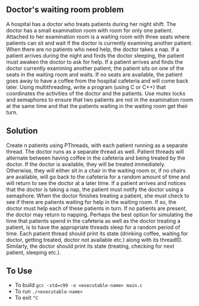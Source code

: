 ## Doctor's waiting room problem 

A hospital has a doctor who treats patients during her night shift. The doctor has a small examination room with room for only one patient. Attached to her examination room is a waiting room with three seats where patients can sit and wait if the doctor is currently examining another patient. When there are no patients who need help, the doctor takes a nap. If a patient arrives during the night and finds the doctor sleeping, the patient must awaken the doctor to ask for help. If a patient arrives and finds the doctor currently examining another patient, the patient sits on one of the seats in the waiting room and waits. If no seats are available, the patient goes away to have a coffee from the hospital cafeteria and will come back later. Using multithreading, write a program (using C or C++) that coordinates the activities of the doctor and the patients. Use mutex locks and semaphores to ensure that two patients are not in the examination room at the same time and that the patients waiting in the waiting room get their turn.

## Solution
Create n patients using PThreads, with each patient running as a separate thread. The doctor runs as a separate thread as well. Patient threads will alternate between having coffee in the cafeteria and being treated by the doctor. If the doctor is available, they will be treated immediately. Otherwise, they will either sit in a chair in the waiting room or, if no chairs are available, will go back to the cafeteria for a random amount of time and will return to see the doctor at a later time. If a patient arrives and notices that the doctor is taking a nap, the patient must notify the doctor using a semaphore. When the doctor finishes treating a patient, she must check to see if there are patients waiting for help in the waiting room. If so, the doctor must help each of these patients in turn. If no patients are present, the doctor may return to napping. Perhaps the best option for simulating the time that patients spend in the cafeteria as well as the doctor treating a patient, is to have the appropriate threads sleep for a random period of time. Each patient thread should print its state (drinking coffee, waiting for doctor, getting treated, doctor not available etc.) along with its threadID. Similarly, the doctor should print its state (treating, checking for next patient, sleeping etc.).

## To Use
* To build ` gcc -std=c99 -o <executable-name> main.c `
* To run ` ./<executable-name> `
* To exit ` ^C `
